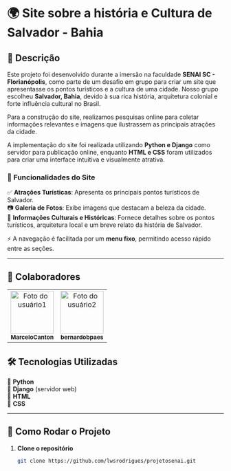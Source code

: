 # 🌍 Site sobre a história e Cultura de Salvador - Bahia 

## 📌 Descrição  

Este projeto foi desenvolvido durante a imersão na faculdade **SENAI SC - Florianópolis**, como parte de um desafio em grupo para criar um site que apresentasse os pontos turísticos e a cultura de uma cidade. Nosso grupo escolheu **Salvador, Bahia**, devido à sua rica história, arquitetura colonial e forte influência cultural no Brasil.  

Para a construção do site, realizamos pesquisas online para coletar informações relevantes e imagens que ilustrassem as principais atrações da cidade.  

A implementação do site foi realizada utilizando **Python e Django** como servidor para publicação online, enquanto **HTML e CSS** foram utilizados para criar uma interface intuitiva e visualmente atrativa.  

### 🌟 Funcionalidades do Site  
✅ **Atrações Turísticas**: Apresenta os principais pontos turísticos de Salvador.  
📷 **Galeria de Fotos**: Exibe imagens que destacam a beleza da cidade.  
📜 **Informações Culturais e Históricas**: Fornece detalhes sobre os pontos turísticos, arquitetura local e um breve relato da história de Salvador.  

⚡ A navegação é facilitada por um **menu fixo**, permitindo acesso rápido entre as seções.  

---

## 👥 Colaboradores  

<table>
  <tr>
    <td align="center">
      <a href="https://github.com/usuario1](https://github.com/MarceloCanton">
        <img src="https://github.com/usuario1.png" width="100px;" alt="Foto do usuário1"/>
        <br />
        <sub><b>MarceloCanton</b></sub>
      </a>
    </td>
    <td align="center">
      <a href="https://github.com/usuario2](https://github.com/bernardobpaes">
        <img src="https://github.com/usuario2.png" width="100px;" alt="Foto do usuário2"/>
        <br />
        <sub><b>bernardobpaes</b></sub>
      </a>
    </td>

  </tr>
</table>

## 🛠 Tecnologias Utilizadas  

🔹 **Python**  
🔹 **Django** (servidor web)  
🔹 **HTML**  
🔹 **CSS**  

---

## 🚀 Como Rodar o Projeto  

1. **Clone o repositório**  
   ```bash
   git clone https://github.com/lwsrodrigues/projetosenai.git

